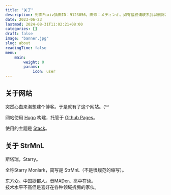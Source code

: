 ```yaml
---
title: "关于"
description: 封面Pixiv插画ID：9123056，画师：メディンキ。如有侵权请联系我以删除之。
date: 2023-06-23
lastmod: 2024-08-31T11:02:21+08:00
categories: []
draft: false
image: "banner.jpg"
slug: about
readingTime: false
menu:
    main: 
        weight: 0
        params:
            icon: user
---
```



## 关于网站

突然心血来潮想建个博客。于是就有了这个网站。(^^

网站使用 [Hugo](https://gohugo.io) 构建，托管于 [Github Pages](https://pages.github.com)。

使用的主题是 [Stack](https://github.com/CaiJimmy/hugo-theme-stack)。


## 关于 StrMnL

斯塔瑞，Starry。

全称Starry Monlark，简写是 StrMnL（不是很规范的缩写）。

东方众。中国妖都人。音MADer。高中在读。  
技术水平不高但是喜好在各种领域折腾的家伙。

<!-- →→[u know the rules](https://vdse.bdstatic.com//192d9a98d782d9c74c96f09db9378d93.mp4)←← -->

